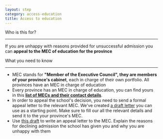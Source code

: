 ```yaml
---
layout: step
category: access-education
title: Access to education
---
```


<div class="intro">
  <div class="header"><i class="fa fa-fw fa-users" aria-hidden="true"></i> Who is this for?</div>
  <hr>
  <p>If you are unhappy with reasons provided for unsuccessful admission you can <b>appeal to the MEC of education for the province</b></p>
</div>

<div class="summary">
  <div class="header"><i class="fa fa-fw fa-exclamation-circle" aria-hidden="true"></i> What you need to know</div>
  <hr>
  <div class="content">
    <ul class="fa-ul">
        <li><i class="fa-li fa fa-university"></i>MEC stands for <b>"Member of the Executive Council", they are members of your province's cabinet</b>, each in charge of their own portfolio. All provinces have an MEC in charge of education</li>
        <li><i class="fa-li fa fa-university"></i>Every province has an MEC in charge of education, you can find yours in this <b><a href="">list of MECs and their contact details</a></b>.</li>
        <li><i class="fa-li fa fa-file-text"></i>In order to appeal the school's decision, you need to send a formal appeal letter to the relevant MEC. We've created <a href="/docs/mec-draft-letter.pdf">a draft letter</a> you can use as a starting point. Make sure to fill our all the relevant details and send it to the your province's MEC.</li>
        <li><i class="fa-li fa fa-file-text"></i>Use <a href="/docs/mec-draft-letter.pdf">this draft</a> to write an appeal letter to the MEC. Explain the reasons for declining admission the school has given you and why you are unhappy with them</li>
   </ul>
  </div>
</div>